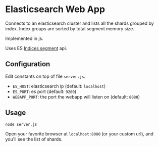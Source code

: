 # Elasticsearch Web App

Connects to an elasticsearch cluster and lists all the shards grouped by index.
Index groups are sorted by total segment memory size.

Implemented in js.

Uses ES [Indices segment](https://www.elastic.co/guide/en/elasticsearch/reference/1.4/indices-segments.html) api.

## Configuration

Edit constants on top of file `server.js`.

* `ES_HOST`: elasticsearch ip (default: `localhost`)
* `ES_PORT`: es port (default: `9200`)
* `WEBAPP_PORT`: the port the webapp will listen on (default: `8080`)

## Usage

```bash
node server.js
```

Open your favorite browser at `localhost:8080` (or your custom url), and you'll see the list of shards.

